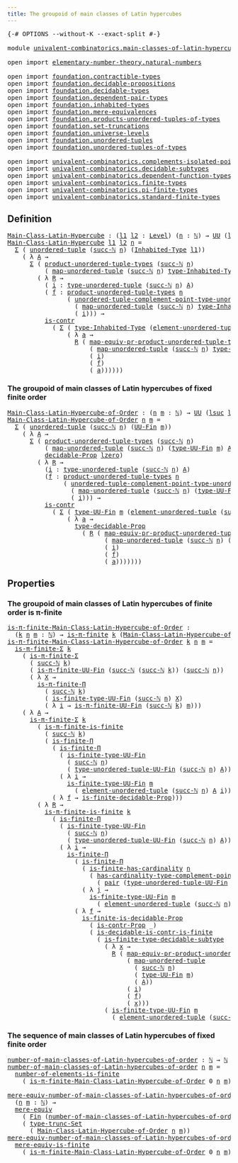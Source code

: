 ```yaml
---
title: The groupoid of main classes of Latin hypercubes
---
```


<pre class="Agda"><a id="74" class="Symbol">{-#</a> <a id="78" class="Keyword">OPTIONS</a> <a id="86" class="Pragma">--without-K</a> <a id="98" class="Pragma">--exact-split</a> <a id="112" class="Symbol">#-}</a>

<a id="117" class="Keyword">module</a> <a id="124" href="univalent-combinatorics.main-classes-of-latin-hypercubes.html" class="Module">univalent-combinatorics.main-classes-of-latin-hypercubes</a> <a id="181" class="Keyword">where</a>

<a id="188" class="Keyword">open</a> <a id="193" class="Keyword">import</a> <a id="200" href="elementary-number-theory.natural-numbers.html" class="Module">elementary-number-theory.natural-numbers</a>

<a id="242" class="Keyword">open</a> <a id="247" class="Keyword">import</a> <a id="254" href="foundation.contractible-types.html" class="Module">foundation.contractible-types</a>
<a id="284" class="Keyword">open</a> <a id="289" class="Keyword">import</a> <a id="296" href="foundation.decidable-propositions.html" class="Module">foundation.decidable-propositions</a>
<a id="330" class="Keyword">open</a> <a id="335" class="Keyword">import</a> <a id="342" href="foundation.decidable-types.html" class="Module">foundation.decidable-types</a>
<a id="369" class="Keyword">open</a> <a id="374" class="Keyword">import</a> <a id="381" href="foundation.dependent-pair-types.html" class="Module">foundation.dependent-pair-types</a>
<a id="413" class="Keyword">open</a> <a id="418" class="Keyword">import</a> <a id="425" href="foundation.inhabited-types.html" class="Module">foundation.inhabited-types</a>
<a id="452" class="Keyword">open</a> <a id="457" class="Keyword">import</a> <a id="464" href="foundation.mere-equivalences.html" class="Module">foundation.mere-equivalences</a>
<a id="493" class="Keyword">open</a> <a id="498" class="Keyword">import</a> <a id="505" href="foundation.products-unordered-tuples-of-types.html" class="Module">foundation.products-unordered-tuples-of-types</a>
<a id="551" class="Keyword">open</a> <a id="556" class="Keyword">import</a> <a id="563" href="foundation.set-truncations.html" class="Module">foundation.set-truncations</a>
<a id="590" class="Keyword">open</a> <a id="595" class="Keyword">import</a> <a id="602" href="foundation.universe-levels.html" class="Module">foundation.universe-levels</a>
<a id="629" class="Keyword">open</a> <a id="634" class="Keyword">import</a> <a id="641" href="foundation.unordered-tuples.html" class="Module">foundation.unordered-tuples</a>
<a id="669" class="Keyword">open</a> <a id="674" class="Keyword">import</a> <a id="681" href="foundation.unordered-tuples-of-types.html" class="Module">foundation.unordered-tuples-of-types</a>

<a id="719" class="Keyword">open</a> <a id="724" class="Keyword">import</a> <a id="731" href="univalent-combinatorics.complements-isolated-points.html" class="Module">univalent-combinatorics.complements-isolated-points</a>
<a id="783" class="Keyword">open</a> <a id="788" class="Keyword">import</a> <a id="795" href="univalent-combinatorics.decidable-subtypes.html" class="Module">univalent-combinatorics.decidable-subtypes</a>
<a id="838" class="Keyword">open</a> <a id="843" class="Keyword">import</a> <a id="850" href="univalent-combinatorics.dependent-function-types.html" class="Module">univalent-combinatorics.dependent-function-types</a>
<a id="899" class="Keyword">open</a> <a id="904" class="Keyword">import</a> <a id="911" href="univalent-combinatorics.finite-types.html" class="Module">univalent-combinatorics.finite-types</a>
<a id="948" class="Keyword">open</a> <a id="953" class="Keyword">import</a> <a id="960" href="univalent-combinatorics.pi-finite-types.html" class="Module">univalent-combinatorics.pi-finite-types</a>
<a id="1000" class="Keyword">open</a> <a id="1005" class="Keyword">import</a> <a id="1012" href="univalent-combinatorics.standard-finite-types.html" class="Module">univalent-combinatorics.standard-finite-types</a>
</pre>
## Definition

<pre class="Agda"><a id="Main-Class-Latin-Hypercube"></a><a id="1086" href="univalent-combinatorics.main-classes-of-latin-hypercubes.html#1086" class="Function">Main-Class-Latin-Hypercube</a> <a id="1113" class="Symbol">:</a> <a id="1115" class="Symbol">(</a><a id="1116" href="univalent-combinatorics.main-classes-of-latin-hypercubes.html#1116" class="Bound">l1</a> <a id="1119" href="univalent-combinatorics.main-classes-of-latin-hypercubes.html#1119" class="Bound">l2</a> <a id="1122" class="Symbol">:</a> <a id="1124" href="Agda.Primitive.html#597" class="Postulate">Level</a><a id="1129" class="Symbol">)</a> <a id="1131" class="Symbol">(</a><a id="1132" href="univalent-combinatorics.main-classes-of-latin-hypercubes.html#1132" class="Bound">n</a> <a id="1134" class="Symbol">:</a> <a id="1136" href="elementary-number-theory.natural-numbers.html#1530" class="Datatype">ℕ</a><a id="1137" class="Symbol">)</a> <a id="1139" class="Symbol">→</a> <a id="1141" href="foundation-core.universe-levels.html#235" class="Primitive">UU</a> <a id="1144" class="Symbol">(</a><a id="1145" href="Agda.Primitive.html#780" class="Primitive">lsuc</a> <a id="1150" href="univalent-combinatorics.main-classes-of-latin-hypercubes.html#1116" class="Bound">l1</a> <a id="1153" href="Agda.Primitive.html#810" class="Primitive Operator">⊔</a> <a id="1155" href="Agda.Primitive.html#780" class="Primitive">lsuc</a> <a id="1160" href="univalent-combinatorics.main-classes-of-latin-hypercubes.html#1119" class="Bound">l2</a><a id="1162" class="Symbol">)</a>
<a id="1164" href="univalent-combinatorics.main-classes-of-latin-hypercubes.html#1086" class="Function">Main-Class-Latin-Hypercube</a> <a id="1191" href="univalent-combinatorics.main-classes-of-latin-hypercubes.html#1191" class="Bound">l1</a> <a id="1194" href="univalent-combinatorics.main-classes-of-latin-hypercubes.html#1194" class="Bound">l2</a> <a id="1197" href="univalent-combinatorics.main-classes-of-latin-hypercubes.html#1197" class="Bound">n</a> <a id="1199" class="Symbol">=</a>
  <a id="1203" href="foundation-core.dependent-pair-types.html#515" class="Record">Σ</a> <a id="1205" class="Symbol">(</a> <a id="1207" href="foundation.unordered-tuples.html#1180" class="Function">unordered-tuple</a> <a id="1223" class="Symbol">(</a><a id="1224" href="elementary-number-theory.natural-numbers.html#1564" class="InductiveConstructor">succ-ℕ</a> <a id="1231" href="univalent-combinatorics.main-classes-of-latin-hypercubes.html#1197" class="Bound">n</a><a id="1232" class="Symbol">)</a> <a id="1234" class="Symbol">(</a><a id="1235" href="foundation.inhabited-types.html#593" class="Function">Inhabited-Type</a> <a id="1250" href="univalent-combinatorics.main-classes-of-latin-hypercubes.html#1191" class="Bound">l1</a><a id="1252" class="Symbol">))</a>
    <a id="1259" class="Symbol">(</a> <a id="1261" class="Symbol">λ</a> <a id="1263" href="univalent-combinatorics.main-classes-of-latin-hypercubes.html#1263" class="Bound">A</a> <a id="1265" class="Symbol">→</a>
      <a id="1273" href="foundation-core.dependent-pair-types.html#515" class="Record">Σ</a> <a id="1275" class="Symbol">(</a> <a id="1277" href="foundation.products-unordered-tuples-of-types.html#1258" class="Function">product-unordered-tuple-types</a> <a id="1307" class="Symbol">(</a><a id="1308" href="elementary-number-theory.natural-numbers.html#1564" class="InductiveConstructor">succ-ℕ</a> <a id="1315" href="univalent-combinatorics.main-classes-of-latin-hypercubes.html#1197" class="Bound">n</a><a id="1316" class="Symbol">)</a>
          <a id="1328" class="Symbol">(</a> <a id="1330" href="foundation.unordered-tuples.html#5856" class="Function">map-unordered-tuple</a> <a id="1350" class="Symbol">(</a><a id="1351" href="elementary-number-theory.natural-numbers.html#1564" class="InductiveConstructor">succ-ℕ</a> <a id="1358" href="univalent-combinatorics.main-classes-of-latin-hypercubes.html#1197" class="Bound">n</a><a id="1359" class="Symbol">)</a> <a id="1361" href="foundation.inhabited-types.html#735" class="Function">type-Inhabited-Type</a> <a id="1381" href="univalent-combinatorics.main-classes-of-latin-hypercubes.html#1263" class="Bound">A</a><a id="1382" class="Symbol">)</a> <a id="1384" class="Symbol">→</a> <a id="1386" href="foundation-core.universe-levels.html#235" class="Primitive">UU</a> <a id="1389" href="univalent-combinatorics.main-classes-of-latin-hypercubes.html#1194" class="Bound">l2</a><a id="1391" class="Symbol">)</a>
        <a id="1401" class="Symbol">(</a> <a id="1403" class="Symbol">λ</a> <a id="1405" href="univalent-combinatorics.main-classes-of-latin-hypercubes.html#1405" class="Bound">R</a> <a id="1407" class="Symbol">→</a>
          <a id="1419" class="Symbol">(</a> <a id="1421" href="univalent-combinatorics.main-classes-of-latin-hypercubes.html#1421" class="Bound">i</a> <a id="1423" class="Symbol">:</a> <a id="1425" href="foundation.unordered-tuples.html#1476" class="Function">type-unordered-tuple</a> <a id="1446" class="Symbol">(</a><a id="1447" href="elementary-number-theory.natural-numbers.html#1564" class="InductiveConstructor">succ-ℕ</a> <a id="1454" href="univalent-combinatorics.main-classes-of-latin-hypercubes.html#1197" class="Bound">n</a><a id="1455" class="Symbol">)</a> <a id="1457" href="univalent-combinatorics.main-classes-of-latin-hypercubes.html#1263" class="Bound">A</a><a id="1458" class="Symbol">)</a>
          <a id="1470" class="Symbol">(</a> <a id="1472" href="univalent-combinatorics.main-classes-of-latin-hypercubes.html#1472" class="Bound">f</a> <a id="1474" class="Symbol">:</a> <a id="1476" href="foundation.products-unordered-tuples-of-types.html#1258" class="Function">product-unordered-tuple-types</a> <a id="1506" href="univalent-combinatorics.main-classes-of-latin-hypercubes.html#1197" class="Bound">n</a>
                <a id="1524" class="Symbol">(</a> <a id="1526" href="foundation.unordered-tuples.html#3055" class="Function">unordered-tuple-complement-point-type-unordered-tuple</a> <a id="1580" href="univalent-combinatorics.main-classes-of-latin-hypercubes.html#1197" class="Bound">n</a>
                  <a id="1600" class="Symbol">(</a> <a id="1602" href="foundation.unordered-tuples.html#5856" class="Function">map-unordered-tuple</a> <a id="1622" class="Symbol">(</a><a id="1623" href="elementary-number-theory.natural-numbers.html#1564" class="InductiveConstructor">succ-ℕ</a> <a id="1630" href="univalent-combinatorics.main-classes-of-latin-hypercubes.html#1197" class="Bound">n</a><a id="1631" class="Symbol">)</a> <a id="1633" href="foundation.inhabited-types.html#735" class="Function">type-Inhabited-Type</a> <a id="1653" href="univalent-combinatorics.main-classes-of-latin-hypercubes.html#1263" class="Bound">A</a><a id="1654" class="Symbol">)</a>
                  <a id="1674" class="Symbol">(</a> <a id="1676" href="univalent-combinatorics.main-classes-of-latin-hypercubes.html#1421" class="Bound">i</a><a id="1677" class="Symbol">)))</a> <a id="1681" class="Symbol">→</a>
          <a id="1693" href="foundation-core.contractible-types.html#1006" class="Function">is-contr</a>
            <a id="1714" class="Symbol">(</a> <a id="1716" href="foundation-core.dependent-pair-types.html#515" class="Record">Σ</a> <a id="1718" class="Symbol">(</a> <a id="1720" href="foundation.inhabited-types.html#735" class="Function">type-Inhabited-Type</a> <a id="1740" class="Symbol">(</a><a id="1741" href="foundation.unordered-tuples.html#2160" class="Function">element-unordered-tuple</a> <a id="1765" class="Symbol">(</a><a id="1766" href="elementary-number-theory.natural-numbers.html#1564" class="InductiveConstructor">succ-ℕ</a> <a id="1773" href="univalent-combinatorics.main-classes-of-latin-hypercubes.html#1197" class="Bound">n</a><a id="1774" class="Symbol">)</a> <a id="1776" href="univalent-combinatorics.main-classes-of-latin-hypercubes.html#1263" class="Bound">A</a> <a id="1778" href="univalent-combinatorics.main-classes-of-latin-hypercubes.html#1421" class="Bound">i</a><a id="1779" class="Symbol">))</a>
                <a id="1798" class="Symbol">(</a> <a id="1800" class="Symbol">λ</a> <a id="1802" href="univalent-combinatorics.main-classes-of-latin-hypercubes.html#1802" class="Bound">a</a> <a id="1804" class="Symbol">→</a>
                  <a id="1824" href="univalent-combinatorics.main-classes-of-latin-hypercubes.html#1405" class="Bound">R</a> <a id="1826" class="Symbol">(</a> <a id="1828" href="foundation.products-unordered-tuples-of-types.html#2528" class="Function">map-equiv-pr-product-unordered-tuple-types</a> <a id="1871" href="univalent-combinatorics.main-classes-of-latin-hypercubes.html#1197" class="Bound">n</a>
                      <a id="1895" class="Symbol">(</a> <a id="1897" href="foundation.unordered-tuples.html#5856" class="Function">map-unordered-tuple</a> <a id="1917" class="Symbol">(</a><a id="1918" href="elementary-number-theory.natural-numbers.html#1564" class="InductiveConstructor">succ-ℕ</a> <a id="1925" href="univalent-combinatorics.main-classes-of-latin-hypercubes.html#1197" class="Bound">n</a><a id="1926" class="Symbol">)</a> <a id="1928" href="foundation.inhabited-types.html#735" class="Function">type-Inhabited-Type</a> <a id="1948" href="univalent-combinatorics.main-classes-of-latin-hypercubes.html#1263" class="Bound">A</a><a id="1949" class="Symbol">)</a>
                      <a id="1973" class="Symbol">(</a> <a id="1975" href="univalent-combinatorics.main-classes-of-latin-hypercubes.html#1421" class="Bound">i</a><a id="1976" class="Symbol">)</a>
                      <a id="2000" class="Symbol">(</a> <a id="2002" href="univalent-combinatorics.main-classes-of-latin-hypercubes.html#1472" class="Bound">f</a><a id="2003" class="Symbol">)</a>
                      <a id="2027" class="Symbol">(</a> <a id="2029" href="univalent-combinatorics.main-classes-of-latin-hypercubes.html#1802" class="Bound">a</a><a id="2030" class="Symbol">))))))</a>
</pre>
### The groupoid of main classes of Latin hypercubes of fixed finite order

<pre class="Agda"><a id="Main-Class-Latin-Hypercube-of-Order"></a><a id="2126" href="univalent-combinatorics.main-classes-of-latin-hypercubes.html#2126" class="Function">Main-Class-Latin-Hypercube-of-Order</a> <a id="2162" class="Symbol">:</a> <a id="2164" class="Symbol">(</a><a id="2165" href="univalent-combinatorics.main-classes-of-latin-hypercubes.html#2165" class="Bound">n</a> <a id="2167" href="univalent-combinatorics.main-classes-of-latin-hypercubes.html#2167" class="Bound">m</a> <a id="2169" class="Symbol">:</a> <a id="2171" href="elementary-number-theory.natural-numbers.html#1530" class="Datatype">ℕ</a><a id="2172" class="Symbol">)</a> <a id="2174" class="Symbol">→</a> <a id="2176" href="foundation-core.universe-levels.html#235" class="Primitive">UU</a> <a id="2179" class="Symbol">(</a><a id="2180" href="Agda.Primitive.html#780" class="Primitive">lsuc</a> <a id="2185" href="Agda.Primitive.html#764" class="Primitive">lzero</a><a id="2190" class="Symbol">)</a>
<a id="2192" href="univalent-combinatorics.main-classes-of-latin-hypercubes.html#2126" class="Function">Main-Class-Latin-Hypercube-of-Order</a> <a id="2228" href="univalent-combinatorics.main-classes-of-latin-hypercubes.html#2228" class="Bound">n</a> <a id="2230" href="univalent-combinatorics.main-classes-of-latin-hypercubes.html#2230" class="Bound">m</a> <a id="2232" class="Symbol">=</a>
  <a id="2236" href="foundation-core.dependent-pair-types.html#515" class="Record">Σ</a> <a id="2238" class="Symbol">(</a> <a id="2240" href="foundation.unordered-tuples.html#1180" class="Function">unordered-tuple</a> <a id="2256" class="Symbol">(</a><a id="2257" href="elementary-number-theory.natural-numbers.html#1564" class="InductiveConstructor">succ-ℕ</a> <a id="2264" href="univalent-combinatorics.main-classes-of-latin-hypercubes.html#2228" class="Bound">n</a><a id="2265" class="Symbol">)</a> <a id="2267" class="Symbol">(</a><a id="2268" href="univalent-combinatorics.finite-types.html#5852" class="Function">UU-Fin</a> <a id="2275" href="univalent-combinatorics.main-classes-of-latin-hypercubes.html#2230" class="Bound">m</a><a id="2276" class="Symbol">))</a>
    <a id="2283" class="Symbol">(</a> <a id="2285" class="Symbol">λ</a> <a id="2287" href="univalent-combinatorics.main-classes-of-latin-hypercubes.html#2287" class="Bound">A</a> <a id="2289" class="Symbol">→</a>
      <a id="2297" href="foundation-core.dependent-pair-types.html#515" class="Record">Σ</a> <a id="2299" class="Symbol">(</a> <a id="2301" href="foundation.products-unordered-tuples-of-types.html#1258" class="Function">product-unordered-tuple-types</a> <a id="2331" class="Symbol">(</a><a id="2332" href="elementary-number-theory.natural-numbers.html#1564" class="InductiveConstructor">succ-ℕ</a> <a id="2339" href="univalent-combinatorics.main-classes-of-latin-hypercubes.html#2228" class="Bound">n</a><a id="2340" class="Symbol">)</a>
          <a id="2352" class="Symbol">(</a> <a id="2354" href="foundation.unordered-tuples.html#5856" class="Function">map-unordered-tuple</a> <a id="2374" class="Symbol">(</a><a id="2375" href="elementary-number-theory.natural-numbers.html#1564" class="InductiveConstructor">succ-ℕ</a> <a id="2382" href="univalent-combinatorics.main-classes-of-latin-hypercubes.html#2228" class="Bound">n</a><a id="2383" class="Symbol">)</a> <a id="2385" class="Symbol">(</a><a id="2386" href="univalent-combinatorics.finite-types.html#5914" class="Function">type-UU-Fin</a> <a id="2398" href="univalent-combinatorics.main-classes-of-latin-hypercubes.html#2230" class="Bound">m</a><a id="2399" class="Symbol">)</a> <a id="2401" href="univalent-combinatorics.main-classes-of-latin-hypercubes.html#2287" class="Bound">A</a><a id="2402" class="Symbol">)</a> <a id="2404" class="Symbol">→</a>
          <a id="2416" href="foundation-core.decidable-propositions.html#646" class="Function">decidable-Prop</a> <a id="2431" href="Agda.Primitive.html#764" class="Primitive">lzero</a><a id="2436" class="Symbol">)</a>
        <a id="2446" class="Symbol">(</a> <a id="2448" class="Symbol">λ</a> <a id="2450" href="univalent-combinatorics.main-classes-of-latin-hypercubes.html#2450" class="Bound">R</a> <a id="2452" class="Symbol">→</a>
          <a id="2464" class="Symbol">(</a><a id="2465" href="univalent-combinatorics.main-classes-of-latin-hypercubes.html#2465" class="Bound">i</a> <a id="2467" class="Symbol">:</a> <a id="2469" href="foundation.unordered-tuples.html#1476" class="Function">type-unordered-tuple</a> <a id="2490" class="Symbol">(</a><a id="2491" href="elementary-number-theory.natural-numbers.html#1564" class="InductiveConstructor">succ-ℕ</a> <a id="2498" href="univalent-combinatorics.main-classes-of-latin-hypercubes.html#2228" class="Bound">n</a><a id="2499" class="Symbol">)</a> <a id="2501" href="univalent-combinatorics.main-classes-of-latin-hypercubes.html#2287" class="Bound">A</a><a id="2502" class="Symbol">)</a>
          <a id="2514" class="Symbol">(</a><a id="2515" href="univalent-combinatorics.main-classes-of-latin-hypercubes.html#2515" class="Bound">f</a> <a id="2517" class="Symbol">:</a> <a id="2519" href="foundation.products-unordered-tuples-of-types.html#1258" class="Function">product-unordered-tuple-types</a> <a id="2549" href="univalent-combinatorics.main-classes-of-latin-hypercubes.html#2228" class="Bound">n</a>
               <a id="2566" class="Symbol">(</a> <a id="2568" href="foundation.unordered-tuples.html#3055" class="Function">unordered-tuple-complement-point-type-unordered-tuple</a> <a id="2622" href="univalent-combinatorics.main-classes-of-latin-hypercubes.html#2228" class="Bound">n</a>
                 <a id="2641" class="Symbol">(</a> <a id="2643" href="foundation.unordered-tuples.html#5856" class="Function">map-unordered-tuple</a> <a id="2663" class="Symbol">(</a><a id="2664" href="elementary-number-theory.natural-numbers.html#1564" class="InductiveConstructor">succ-ℕ</a> <a id="2671" href="univalent-combinatorics.main-classes-of-latin-hypercubes.html#2228" class="Bound">n</a><a id="2672" class="Symbol">)</a> <a id="2674" class="Symbol">(</a><a id="2675" href="univalent-combinatorics.finite-types.html#5914" class="Function">type-UU-Fin</a> <a id="2687" href="univalent-combinatorics.main-classes-of-latin-hypercubes.html#2230" class="Bound">m</a><a id="2688" class="Symbol">)</a> <a id="2690" href="univalent-combinatorics.main-classes-of-latin-hypercubes.html#2287" class="Bound">A</a><a id="2691" class="Symbol">)</a>
                 <a id="2710" class="Symbol">(</a> <a id="2712" href="univalent-combinatorics.main-classes-of-latin-hypercubes.html#2465" class="Bound">i</a><a id="2713" class="Symbol">)))</a> <a id="2717" class="Symbol">→</a>
          <a id="2729" href="foundation-core.contractible-types.html#1006" class="Function">is-contr</a>
            <a id="2750" class="Symbol">(</a> <a id="2752" href="foundation-core.dependent-pair-types.html#515" class="Record">Σ</a> <a id="2754" class="Symbol">(</a> <a id="2756" href="univalent-combinatorics.finite-types.html#5914" class="Function">type-UU-Fin</a> <a id="2768" href="univalent-combinatorics.main-classes-of-latin-hypercubes.html#2230" class="Bound">m</a> <a id="2770" class="Symbol">(</a><a id="2771" href="foundation.unordered-tuples.html#2160" class="Function">element-unordered-tuple</a> <a id="2795" class="Symbol">(</a><a id="2796" href="elementary-number-theory.natural-numbers.html#1564" class="InductiveConstructor">succ-ℕ</a> <a id="2803" href="univalent-combinatorics.main-classes-of-latin-hypercubes.html#2228" class="Bound">n</a><a id="2804" class="Symbol">)</a> <a id="2806" href="univalent-combinatorics.main-classes-of-latin-hypercubes.html#2287" class="Bound">A</a> <a id="2808" href="univalent-combinatorics.main-classes-of-latin-hypercubes.html#2465" class="Bound">i</a><a id="2809" class="Symbol">))</a>
                <a id="2828" class="Symbol">(</a> <a id="2830" class="Symbol">λ</a> <a id="2832" href="univalent-combinatorics.main-classes-of-latin-hypercubes.html#2832" class="Bound">a</a> <a id="2834" class="Symbol">→</a>
                  <a id="2854" href="foundation-core.decidable-propositions.html#872" class="Function">type-decidable-Prop</a>
                    <a id="2894" class="Symbol">(</a> <a id="2896" href="univalent-combinatorics.main-classes-of-latin-hypercubes.html#2450" class="Bound">R</a> <a id="2898" class="Symbol">(</a> <a id="2900" href="foundation.products-unordered-tuples-of-types.html#2528" class="Function">map-equiv-pr-product-unordered-tuple-types</a> <a id="2943" href="univalent-combinatorics.main-classes-of-latin-hypercubes.html#2228" class="Bound">n</a>
                          <a id="2971" class="Symbol">(</a> <a id="2973" href="foundation.unordered-tuples.html#5856" class="Function">map-unordered-tuple</a> <a id="2993" class="Symbol">(</a><a id="2994" href="elementary-number-theory.natural-numbers.html#1564" class="InductiveConstructor">succ-ℕ</a> <a id="3001" href="univalent-combinatorics.main-classes-of-latin-hypercubes.html#2228" class="Bound">n</a><a id="3002" class="Symbol">)</a> <a id="3004" class="Symbol">(</a><a id="3005" href="univalent-combinatorics.finite-types.html#5914" class="Function">type-UU-Fin</a> <a id="3017" href="univalent-combinatorics.main-classes-of-latin-hypercubes.html#2230" class="Bound">m</a><a id="3018" class="Symbol">)</a> <a id="3020" href="univalent-combinatorics.main-classes-of-latin-hypercubes.html#2287" class="Bound">A</a><a id="3021" class="Symbol">)</a>
                          <a id="3049" class="Symbol">(</a> <a id="3051" href="univalent-combinatorics.main-classes-of-latin-hypercubes.html#2465" class="Bound">i</a><a id="3052" class="Symbol">)</a>
                          <a id="3080" class="Symbol">(</a> <a id="3082" href="univalent-combinatorics.main-classes-of-latin-hypercubes.html#2515" class="Bound">f</a><a id="3083" class="Symbol">)</a>
                          <a id="3111" class="Symbol">(</a> <a id="3113" href="univalent-combinatorics.main-classes-of-latin-hypercubes.html#2832" class="Bound">a</a><a id="3114" class="Symbol">)))))))</a>
</pre>
## Properties

### The groupoid of main classes of Latin hypercubes of finite order is π-finite

<pre class="Agda"><a id="is-π-finite-Main-Class-Latin-Hypercube-of-Order"></a><a id="3232" href="univalent-combinatorics.main-classes-of-latin-hypercubes.html#3232" class="Function">is-π-finite-Main-Class-Latin-Hypercube-of-Order</a> <a id="3280" class="Symbol">:</a>
  <a id="3284" class="Symbol">(</a><a id="3285" href="univalent-combinatorics.main-classes-of-latin-hypercubes.html#3285" class="Bound">k</a> <a id="3287" href="univalent-combinatorics.main-classes-of-latin-hypercubes.html#3287" class="Bound">n</a> <a id="3289" href="univalent-combinatorics.main-classes-of-latin-hypercubes.html#3289" class="Bound">m</a> <a id="3291" class="Symbol">:</a> <a id="3293" href="elementary-number-theory.natural-numbers.html#1530" class="Datatype">ℕ</a><a id="3294" class="Symbol">)</a> <a id="3296" class="Symbol">→</a> <a id="3298" href="univalent-combinatorics.pi-finite-types.html#8794" class="Function">is-π-finite</a> <a id="3310" href="univalent-combinatorics.main-classes-of-latin-hypercubes.html#3285" class="Bound">k</a> <a id="3312" class="Symbol">(</a><a id="3313" href="univalent-combinatorics.main-classes-of-latin-hypercubes.html#2126" class="Function">Main-Class-Latin-Hypercube-of-Order</a> <a id="3349" href="univalent-combinatorics.main-classes-of-latin-hypercubes.html#3287" class="Bound">n</a> <a id="3351" href="univalent-combinatorics.main-classes-of-latin-hypercubes.html#3289" class="Bound">m</a><a id="3352" class="Symbol">)</a>
<a id="3354" href="univalent-combinatorics.main-classes-of-latin-hypercubes.html#3232" class="Function">is-π-finite-Main-Class-Latin-Hypercube-of-Order</a> <a id="3402" href="univalent-combinatorics.main-classes-of-latin-hypercubes.html#3402" class="Bound">k</a> <a id="3404" href="univalent-combinatorics.main-classes-of-latin-hypercubes.html#3404" class="Bound">n</a> <a id="3406" href="univalent-combinatorics.main-classes-of-latin-hypercubes.html#3406" class="Bound">m</a> <a id="3408" class="Symbol">=</a>
  <a id="3412" href="univalent-combinatorics.pi-finite-types.html#34761" class="Function">is-π-finite-Σ</a> <a id="3426" href="univalent-combinatorics.main-classes-of-latin-hypercubes.html#3402" class="Bound">k</a>
    <a id="3432" class="Symbol">(</a> <a id="3434" href="univalent-combinatorics.pi-finite-types.html#34761" class="Function">is-π-finite-Σ</a>
      <a id="3454" class="Symbol">(</a> <a id="3456" href="elementary-number-theory.natural-numbers.html#1564" class="InductiveConstructor">succ-ℕ</a> <a id="3463" href="univalent-combinatorics.main-classes-of-latin-hypercubes.html#3402" class="Bound">k</a><a id="3464" class="Symbol">)</a>
      <a id="3472" class="Symbol">(</a> <a id="3474" href="univalent-combinatorics.pi-finite-types.html#15347" class="Function">is-π-finite-UU-Fin</a> <a id="3493" class="Symbol">(</a><a id="3494" href="elementary-number-theory.natural-numbers.html#1564" class="InductiveConstructor">succ-ℕ</a> <a id="3501" class="Symbol">(</a><a id="3502" href="elementary-number-theory.natural-numbers.html#1564" class="InductiveConstructor">succ-ℕ</a> <a id="3509" href="univalent-combinatorics.main-classes-of-latin-hypercubes.html#3402" class="Bound">k</a><a id="3510" class="Symbol">))</a> <a id="3513" class="Symbol">(</a><a id="3514" href="elementary-number-theory.natural-numbers.html#1564" class="InductiveConstructor">succ-ℕ</a> <a id="3521" href="univalent-combinatorics.main-classes-of-latin-hypercubes.html#3404" class="Bound">n</a><a id="3522" class="Symbol">))</a>
      <a id="3531" class="Symbol">(</a> <a id="3533" class="Symbol">λ</a> <a id="3535" href="univalent-combinatorics.main-classes-of-latin-hypercubes.html#3535" class="Bound">X</a> <a id="3537" class="Symbol">→</a>
        <a id="3547" href="univalent-combinatorics.pi-finite-types.html#20402" class="Function">is-π-finite-Π</a>
          <a id="3571" class="Symbol">(</a> <a id="3573" href="elementary-number-theory.natural-numbers.html#1564" class="InductiveConstructor">succ-ℕ</a> <a id="3580" href="univalent-combinatorics.main-classes-of-latin-hypercubes.html#3402" class="Bound">k</a><a id="3581" class="Symbol">)</a>
          <a id="3593" class="Symbol">(</a> <a id="3595" href="univalent-combinatorics.finite-types.html#10450" class="Function">is-finite-type-UU-Fin</a> <a id="3617" class="Symbol">(</a><a id="3618" href="elementary-number-theory.natural-numbers.html#1564" class="InductiveConstructor">succ-ℕ</a> <a id="3625" href="univalent-combinatorics.main-classes-of-latin-hypercubes.html#3404" class="Bound">n</a><a id="3626" class="Symbol">)</a> <a id="3628" href="univalent-combinatorics.main-classes-of-latin-hypercubes.html#3535" class="Bound">X</a><a id="3629" class="Symbol">)</a>
          <a id="3641" class="Symbol">(</a> <a id="3643" class="Symbol">λ</a> <a id="3645" href="univalent-combinatorics.main-classes-of-latin-hypercubes.html#3645" class="Bound">i</a> <a id="3647" class="Symbol">→</a> <a id="3649" href="univalent-combinatorics.pi-finite-types.html#15347" class="Function">is-π-finite-UU-Fin</a> <a id="3668" class="Symbol">(</a><a id="3669" href="elementary-number-theory.natural-numbers.html#1564" class="InductiveConstructor">succ-ℕ</a> <a id="3676" href="univalent-combinatorics.main-classes-of-latin-hypercubes.html#3402" class="Bound">k</a><a id="3677" class="Symbol">)</a> <a id="3679" href="univalent-combinatorics.main-classes-of-latin-hypercubes.html#3406" class="Bound">m</a><a id="3680" class="Symbol">)))</a>
    <a id="3688" class="Symbol">(</a> <a id="3690" class="Symbol">λ</a> <a id="3692" href="univalent-combinatorics.main-classes-of-latin-hypercubes.html#3692" class="Bound">A</a> <a id="3694" class="Symbol">→</a>
      <a id="3702" href="univalent-combinatorics.pi-finite-types.html#34761" class="Function">is-π-finite-Σ</a> <a id="3716" href="univalent-combinatorics.main-classes-of-latin-hypercubes.html#3402" class="Bound">k</a>
        <a id="3726" class="Symbol">(</a> <a id="3728" href="univalent-combinatorics.pi-finite-types.html#14779" class="Function">is-π-finite-is-finite</a>
          <a id="3760" class="Symbol">(</a> <a id="3762" href="elementary-number-theory.natural-numbers.html#1564" class="InductiveConstructor">succ-ℕ</a> <a id="3769" href="univalent-combinatorics.main-classes-of-latin-hypercubes.html#3402" class="Bound">k</a><a id="3770" class="Symbol">)</a>
          <a id="3782" class="Symbol">(</a> <a id="3784" href="univalent-combinatorics.dependent-function-types.html#2753" class="Function">is-finite-Π</a>
            <a id="3808" class="Symbol">(</a> <a id="3810" href="univalent-combinatorics.dependent-function-types.html#2753" class="Function">is-finite-Π</a>
              <a id="3836" class="Symbol">(</a> <a id="3838" href="univalent-combinatorics.finite-types.html#10450" class="Function">is-finite-type-UU-Fin</a>
                <a id="3876" class="Symbol">(</a> <a id="3878" href="elementary-number-theory.natural-numbers.html#1564" class="InductiveConstructor">succ-ℕ</a> <a id="3885" href="univalent-combinatorics.main-classes-of-latin-hypercubes.html#3404" class="Bound">n</a><a id="3886" class="Symbol">)</a>
                <a id="3904" class="Symbol">(</a> <a id="3906" href="foundation.unordered-tuples.html#1396" class="Function">type-unordered-tuple-UU-Fin</a> <a id="3934" class="Symbol">(</a><a id="3935" href="elementary-number-theory.natural-numbers.html#1564" class="InductiveConstructor">succ-ℕ</a> <a id="3942" href="univalent-combinatorics.main-classes-of-latin-hypercubes.html#3404" class="Bound">n</a><a id="3943" class="Symbol">)</a> <a id="3945" href="univalent-combinatorics.main-classes-of-latin-hypercubes.html#3692" class="Bound">A</a><a id="3946" class="Symbol">))</a>
              <a id="3963" class="Symbol">(</a> <a id="3965" class="Symbol">λ</a> <a id="3967" href="univalent-combinatorics.main-classes-of-latin-hypercubes.html#3967" class="Bound">i</a> <a id="3969" class="Symbol">→</a>
                <a id="3987" href="univalent-combinatorics.finite-types.html#10450" class="Function">is-finite-type-UU-Fin</a> <a id="4009" href="univalent-combinatorics.main-classes-of-latin-hypercubes.html#3406" class="Bound">m</a>
                  <a id="4029" class="Symbol">(</a> <a id="4031" href="foundation.unordered-tuples.html#2160" class="Function">element-unordered-tuple</a> <a id="4055" class="Symbol">(</a><a id="4056" href="elementary-number-theory.natural-numbers.html#1564" class="InductiveConstructor">succ-ℕ</a> <a id="4063" href="univalent-combinatorics.main-classes-of-latin-hypercubes.html#3404" class="Bound">n</a><a id="4064" class="Symbol">)</a> <a id="4066" href="univalent-combinatorics.main-classes-of-latin-hypercubes.html#3692" class="Bound">A</a> <a id="4068" href="univalent-combinatorics.main-classes-of-latin-hypercubes.html#3967" class="Bound">i</a><a id="4069" class="Symbol">)))</a>
            <a id="4085" class="Symbol">(</a> <a id="4087" class="Symbol">λ</a> <a id="4089" href="univalent-combinatorics.main-classes-of-latin-hypercubes.html#4089" class="Bound">f</a> <a id="4091" class="Symbol">→</a> <a id="4093" href="foundation.decidable-propositions.html#8910" class="Function">is-finite-decidable-Prop</a><a id="4117" class="Symbol">)))</a>
        <a id="4129" class="Symbol">(</a> <a id="4131" class="Symbol">λ</a> <a id="4133" href="univalent-combinatorics.main-classes-of-latin-hypercubes.html#4133" class="Bound">R</a> <a id="4135" class="Symbol">→</a>
          <a id="4147" href="univalent-combinatorics.pi-finite-types.html#14779" class="Function">is-π-finite-is-finite</a> <a id="4169" href="univalent-combinatorics.main-classes-of-latin-hypercubes.html#3402" class="Bound">k</a>
            <a id="4183" class="Symbol">(</a> <a id="4185" href="univalent-combinatorics.dependent-function-types.html#2753" class="Function">is-finite-Π</a>
              <a id="4211" class="Symbol">(</a> <a id="4213" href="univalent-combinatorics.finite-types.html#10450" class="Function">is-finite-type-UU-Fin</a>
                <a id="4251" class="Symbol">(</a> <a id="4253" href="elementary-number-theory.natural-numbers.html#1564" class="InductiveConstructor">succ-ℕ</a> <a id="4260" href="univalent-combinatorics.main-classes-of-latin-hypercubes.html#3404" class="Bound">n</a><a id="4261" class="Symbol">)</a>
                <a id="4279" class="Symbol">(</a> <a id="4281" href="foundation.unordered-tuples.html#1396" class="Function">type-unordered-tuple-UU-Fin</a> <a id="4309" class="Symbol">(</a><a id="4310" href="elementary-number-theory.natural-numbers.html#1564" class="InductiveConstructor">succ-ℕ</a> <a id="4317" href="univalent-combinatorics.main-classes-of-latin-hypercubes.html#3404" class="Bound">n</a><a id="4318" class="Symbol">)</a> <a id="4320" href="univalent-combinatorics.main-classes-of-latin-hypercubes.html#3692" class="Bound">A</a><a id="4321" class="Symbol">))</a>
              <a id="4338" class="Symbol">(</a> <a id="4340" class="Symbol">λ</a> <a id="4342" href="univalent-combinatorics.main-classes-of-latin-hypercubes.html#4342" class="Bound">i</a> <a id="4344" class="Symbol">→</a>
                <a id="4362" href="univalent-combinatorics.dependent-function-types.html#2753" class="Function">is-finite-Π</a>
                  <a id="4392" class="Symbol">(</a> <a id="4394" href="univalent-combinatorics.dependent-function-types.html#2753" class="Function">is-finite-Π</a>
                    <a id="4426" class="Symbol">(</a> <a id="4428" href="univalent-combinatorics.finite-types.html#12012" class="Function">is-finite-has-cardinality</a> <a id="4454" href="univalent-combinatorics.main-classes-of-latin-hypercubes.html#3404" class="Bound">n</a>
                      <a id="4478" class="Symbol">(</a> <a id="4480" href="univalent-combinatorics.complements-isolated-points.html#4712" class="Function">has-cardinality-type-complement-point-UU-Fin</a> <a id="4525" href="univalent-combinatorics.main-classes-of-latin-hypercubes.html#3404" class="Bound">n</a>
                        <a id="4551" class="Symbol">(</a> <a id="4553" href="foundation-core.dependent-pair-types.html#588" class="InductiveConstructor">pair</a> <a id="4558" class="Symbol">(</a><a id="4559" href="foundation.unordered-tuples.html#1396" class="Function">type-unordered-tuple-UU-Fin</a> <a id="4587" class="Symbol">(</a><a id="4588" href="elementary-number-theory.natural-numbers.html#1564" class="InductiveConstructor">succ-ℕ</a> <a id="4595" href="univalent-combinatorics.main-classes-of-latin-hypercubes.html#3404" class="Bound">n</a><a id="4596" class="Symbol">)</a> <a id="4598" href="univalent-combinatorics.main-classes-of-latin-hypercubes.html#3692" class="Bound">A</a><a id="4599" class="Symbol">)</a> <a id="4601" href="univalent-combinatorics.main-classes-of-latin-hypercubes.html#4342" class="Bound">i</a><a id="4602" class="Symbol">)))</a>
                    <a id="4626" class="Symbol">(</a> <a id="4628" class="Symbol">λ</a> <a id="4630" href="univalent-combinatorics.main-classes-of-latin-hypercubes.html#4630" class="Bound">j</a> <a id="4632" class="Symbol">→</a>
                      <a id="4656" href="univalent-combinatorics.finite-types.html#10450" class="Function">is-finite-type-UU-Fin</a> <a id="4678" href="univalent-combinatorics.main-classes-of-latin-hypercubes.html#3406" class="Bound">m</a>
                        <a id="4704" class="Symbol">(</a> <a id="4706" href="foundation.unordered-tuples.html#2160" class="Function">element-unordered-tuple</a> <a id="4730" class="Symbol">(</a><a id="4731" href="elementary-number-theory.natural-numbers.html#1564" class="InductiveConstructor">succ-ℕ</a> <a id="4738" href="univalent-combinatorics.main-classes-of-latin-hypercubes.html#3404" class="Bound">n</a><a id="4739" class="Symbol">)</a> <a id="4741" href="univalent-combinatorics.main-classes-of-latin-hypercubes.html#3692" class="Bound">A</a> <a id="4743" class="Symbol">(</a><a id="4744" href="foundation-core.dependent-pair-types.html#605" class="Field">pr1</a> <a id="4748" href="univalent-combinatorics.main-classes-of-latin-hypercubes.html#4630" class="Bound">j</a><a id="4749" class="Symbol">))))</a>
                  <a id="4772" class="Symbol">(</a> <a id="4774" class="Symbol">λ</a> <a id="4776" href="univalent-combinatorics.main-classes-of-latin-hypercubes.html#4776" class="Bound">f</a> <a id="4778" class="Symbol">→</a>
                    <a id="4800" href="foundation.decidable-propositions.html#8518" class="Function">is-finite-is-decidable-Prop</a>
                      <a id="4850" class="Symbol">(</a> <a id="4852" href="foundation.contractible-types.html#1563" class="Function">is-contr-Prop</a> <a id="4866" class="Symbol">_)</a>
                      <a id="4891" class="Symbol">(</a> <a id="4893" href="univalent-combinatorics.finite-types.html#16966" class="Function">is-decidable-is-contr-is-finite</a>
                        <a id="4949" class="Symbol">(</a> <a id="4951" href="univalent-combinatorics.decidable-subtypes.html#1435" class="Function">is-finite-type-decidable-subtype</a>
                          <a id="5010" class="Symbol">(</a> <a id="5012" class="Symbol">λ</a> <a id="5014" href="univalent-combinatorics.main-classes-of-latin-hypercubes.html#5014" class="Bound">x</a> <a id="5016" class="Symbol">→</a>
                            <a id="5046" href="univalent-combinatorics.main-classes-of-latin-hypercubes.html#4133" class="Bound">R</a> <a id="5048" class="Symbol">(</a> <a id="5050" href="foundation.products-unordered-tuples-of-types.html#2528" class="Function">map-equiv-pr-product-unordered-tuple-types</a> <a id="5093" href="univalent-combinatorics.main-classes-of-latin-hypercubes.html#3404" class="Bound">n</a>
                                <a id="5127" class="Symbol">(</a> <a id="5129" href="foundation.unordered-tuples.html#5856" class="Function">map-unordered-tuple</a>
                                  <a id="5183" class="Symbol">(</a> <a id="5185" href="elementary-number-theory.natural-numbers.html#1564" class="InductiveConstructor">succ-ℕ</a> <a id="5192" href="univalent-combinatorics.main-classes-of-latin-hypercubes.html#3404" class="Bound">n</a><a id="5193" class="Symbol">)</a>
                                  <a id="5229" class="Symbol">(</a> <a id="5231" href="univalent-combinatorics.finite-types.html#5914" class="Function">type-UU-Fin</a> <a id="5243" href="univalent-combinatorics.main-classes-of-latin-hypercubes.html#3406" class="Bound">m</a><a id="5244" class="Symbol">)</a>
                                  <a id="5280" class="Symbol">(</a> <a id="5282" href="univalent-combinatorics.main-classes-of-latin-hypercubes.html#3692" class="Bound">A</a><a id="5283" class="Symbol">))</a>
                                <a id="5318" class="Symbol">(</a> <a id="5320" href="univalent-combinatorics.main-classes-of-latin-hypercubes.html#4342" class="Bound">i</a><a id="5321" class="Symbol">)</a>
                                <a id="5355" class="Symbol">(</a> <a id="5357" href="univalent-combinatorics.main-classes-of-latin-hypercubes.html#4776" class="Bound">f</a><a id="5358" class="Symbol">)</a>
                                <a id="5392" class="Symbol">(</a> <a id="5394" href="univalent-combinatorics.main-classes-of-latin-hypercubes.html#5014" class="Bound">x</a><a id="5395" class="Symbol">)))</a>
                          <a id="5425" class="Symbol">(</a> <a id="5427" href="univalent-combinatorics.finite-types.html#10450" class="Function">is-finite-type-UU-Fin</a> <a id="5449" href="univalent-combinatorics.main-classes-of-latin-hypercubes.html#3406" class="Bound">m</a>
                            <a id="5479" class="Symbol">(</a> <a id="5481" href="foundation.unordered-tuples.html#2160" class="Function">element-unordered-tuple</a> <a id="5505" class="Symbol">(</a><a id="5506" href="elementary-number-theory.natural-numbers.html#1564" class="InductiveConstructor">succ-ℕ</a> <a id="5513" href="univalent-combinatorics.main-classes-of-latin-hypercubes.html#3404" class="Bound">n</a><a id="5514" class="Symbol">)</a> <a id="5516" href="univalent-combinatorics.main-classes-of-latin-hypercubes.html#3692" class="Bound">A</a> <a id="5518" href="univalent-combinatorics.main-classes-of-latin-hypercubes.html#4342" class="Bound">i</a><a id="5519" class="Symbol">)))))))))</a>
</pre>
### The sequence of main classes of Latin hypercubes of fixed finite order

<pre class="Agda"><a id="number-of-main-classes-of-Latin-hypercubes-of-order"></a><a id="5618" href="univalent-combinatorics.main-classes-of-latin-hypercubes.html#5618" class="Function">number-of-main-classes-of-Latin-hypercubes-of-order</a> <a id="5670" class="Symbol">:</a> <a id="5672" href="elementary-number-theory.natural-numbers.html#1530" class="Datatype">ℕ</a> <a id="5674" class="Symbol">→</a> <a id="5676" href="elementary-number-theory.natural-numbers.html#1530" class="Datatype">ℕ</a> <a id="5678" class="Symbol">→</a> <a id="5680" href="elementary-number-theory.natural-numbers.html#1530" class="Datatype">ℕ</a>
<a id="5682" href="univalent-combinatorics.main-classes-of-latin-hypercubes.html#5618" class="Function">number-of-main-classes-of-Latin-hypercubes-of-order</a> <a id="5734" href="univalent-combinatorics.main-classes-of-latin-hypercubes.html#5734" class="Bound">n</a> <a id="5736" href="univalent-combinatorics.main-classes-of-latin-hypercubes.html#5736" class="Bound">m</a> <a id="5738" class="Symbol">=</a>
  <a id="5742" href="univalent-combinatorics.finite-types.html#12633" class="Function">number-of-elements-is-finite</a>
    <a id="5775" class="Symbol">(</a> <a id="5777" href="univalent-combinatorics.main-classes-of-latin-hypercubes.html#3232" class="Function">is-π-finite-Main-Class-Latin-Hypercube-of-Order</a> <a id="5825" class="Number">0</a> <a id="5827" href="univalent-combinatorics.main-classes-of-latin-hypercubes.html#5734" class="Bound">n</a> <a id="5829" href="univalent-combinatorics.main-classes-of-latin-hypercubes.html#5736" class="Bound">m</a><a id="5830" class="Symbol">)</a>

<a id="mere-equiv-number-of-main-classes-of-Latin-hypercubes-of-order"></a><a id="5833" href="univalent-combinatorics.main-classes-of-latin-hypercubes.html#5833" class="Function">mere-equiv-number-of-main-classes-of-Latin-hypercubes-of-order</a> <a id="5896" class="Symbol">:</a>
  <a id="5900" class="Symbol">(</a><a id="5901" href="univalent-combinatorics.main-classes-of-latin-hypercubes.html#5901" class="Bound">n</a> <a id="5903" href="univalent-combinatorics.main-classes-of-latin-hypercubes.html#5903" class="Bound">m</a> <a id="5905" class="Symbol">:</a> <a id="5907" href="elementary-number-theory.natural-numbers.html#1530" class="Datatype">ℕ</a><a id="5908" class="Symbol">)</a> <a id="5910" class="Symbol">→</a>
  <a id="5914" href="foundation.mere-equivalences.html#1415" class="Function">mere-equiv</a>
    <a id="5929" class="Symbol">(</a> <a id="5931" href="univalent-combinatorics.standard-finite-types.html#2393" class="Function">Fin</a> <a id="5935" class="Symbol">(</a><a id="5936" href="univalent-combinatorics.main-classes-of-latin-hypercubes.html#5618" class="Function">number-of-main-classes-of-Latin-hypercubes-of-order</a> <a id="5988" href="univalent-combinatorics.main-classes-of-latin-hypercubes.html#5901" class="Bound">n</a> <a id="5990" href="univalent-combinatorics.main-classes-of-latin-hypercubes.html#5903" class="Bound">m</a><a id="5991" class="Symbol">))</a>
    <a id="5998" class="Symbol">(</a> <a id="6000" href="foundation.set-truncations.html#4010" class="Function">type-trunc-Set</a>
      <a id="6021" class="Symbol">(</a> <a id="6023" href="univalent-combinatorics.main-classes-of-latin-hypercubes.html#2126" class="Function">Main-Class-Latin-Hypercube-of-Order</a> <a id="6059" href="univalent-combinatorics.main-classes-of-latin-hypercubes.html#5901" class="Bound">n</a> <a id="6061" href="univalent-combinatorics.main-classes-of-latin-hypercubes.html#5903" class="Bound">m</a><a id="6062" class="Symbol">))</a>
<a id="6065" href="univalent-combinatorics.main-classes-of-latin-hypercubes.html#5833" class="Function">mere-equiv-number-of-main-classes-of-Latin-hypercubes-of-order</a> <a id="6128" href="univalent-combinatorics.main-classes-of-latin-hypercubes.html#6128" class="Bound">n</a> <a id="6130" href="univalent-combinatorics.main-classes-of-latin-hypercubes.html#6130" class="Bound">m</a> <a id="6132" class="Symbol">=</a>
  <a id="6136" href="univalent-combinatorics.finite-types.html#12810" class="Function">mere-equiv-is-finite</a>
    <a id="6161" class="Symbol">(</a> <a id="6163" href="univalent-combinatorics.main-classes-of-latin-hypercubes.html#3232" class="Function">is-π-finite-Main-Class-Latin-Hypercube-of-Order</a> <a id="6211" class="Number">0</a> <a id="6213" href="univalent-combinatorics.main-classes-of-latin-hypercubes.html#6128" class="Bound">n</a> <a id="6215" href="univalent-combinatorics.main-classes-of-latin-hypercubes.html#6130" class="Bound">m</a><a id="6216" class="Symbol">)</a>
</pre>